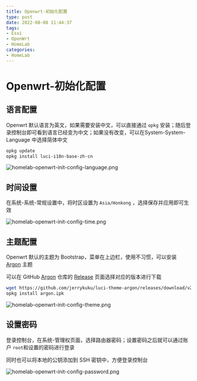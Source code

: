 ```yaml
---
title: Openwrt-初始化配置
type: post
date: 2022-08-08 11:44:37
tags:
- Esxi
- OpenWrt
- HomeLab
categories:
- HomeLab
---
```


# Openwrt-初始化配置

## 语言配置

Openwrt 默认语言为英文，如果需要安装中文，可以直接通过 `opkg` 安装；随后登录控制台即可看到语言已经变为中文；如果没有改变，可以在System-System-Language 中选择简体中文

```bash
opkg update
opkg install luci-i18n-base-zh-cn
```
![homelab-openwrt-init-config-language.png](https://img.hellowood.dev/picture/homelab-openwrt-init-config-language.png)

## 时间设置

在系统-系统-常规设置中，将时区设置为 `Asia/Honkong` ，选择保存并应用即可生效

![homelab-openwrt-init-config-time.png](https://img.hellowood.dev/picture/homelab-openwrt-init-config-time.png)

## 主题配置

Openwrt 默认的主题为 Bootstrap，菜单在上边栏，使用不习惯，可以安装 [Argon](https://github.com/jerrykuku/luci-theme-argon) 主题

可以在 GitHub [Argon](https://github.com/jerrykuku/luci-theme-argon) 仓库的 [Release](https://github.com/jerrykuku/luci-theme-argon/releases) 页面选择对应的版本进行下载

```bash
wget https://github.com/jerrykuku/luci-theme-argon/releases/download/v2.2.9.4/luci-theme-argon-master_2.2.9.4_all.ipk -O argon.ipk
opkg install argon.ipk
```

![homelab-openwrt-init-config-theme.png](https://img.hellowood.dev/picture/homelab-openwrt-init-config-theme.png)


## 设置密码

登录控制台，在系统-管理权页面，选择路由器密码；设置密码之后就可以通过账户 `root`和设置的密码进行登录

同时也可以将本地的公钥添加到 SSH 密钥中，方便登录控制台

![homelab-openwrt-init-config-password.png](https://img.hellowood.dev/picture/homelab-openwrt-init-config-password.png)
